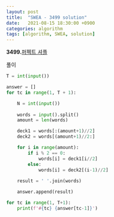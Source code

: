 ```yaml
---
layout: post
title:  "SWEA - 3499 solution"
date:   2021-08-15 18:30:00 +0900
categories: algorithm
tags: [algorithm, SWEA, solution]
---
```

**3499.**[퍼펙트 셔플 ](https://swexpertacademy.com/main/code/problem/problemDetail.do?contestProbId=AWGsRbk6AQIDFAVW&categoryId=AWGsRbk6AQIDFAVW&categoryType=CODE&problemTitle=3499&orderBy=FIRST_REG_DATETIME&selectCodeLang=ALL&select-1=&pageSize=10&pageIndex=1)

풀이

```python
T = int(input())

answer = []
for tc in range(1, T + 1):

    N = int(input())
    
    words = input().split()
    amount = len(words)

    deck1 = words[:(amount+1)//2]
    deck2 = words[(amount+1)//2:]

    for i in range(amount):
        if i % 2 == 0:
            words[i] = deck1[i//2]
        else:
            words[i] = deck2[(i-1)//2]
    
    result = ' '.join(words)

    answer.append(result)

for tc in range(1, T+1):
    print(f'#{tc} {answer[tc-1]}')
```

